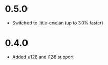 0.5.0
=====

* Switched to little-endian (up to 30% faster)

0.4.0
=====

* Added u128 and i128 support